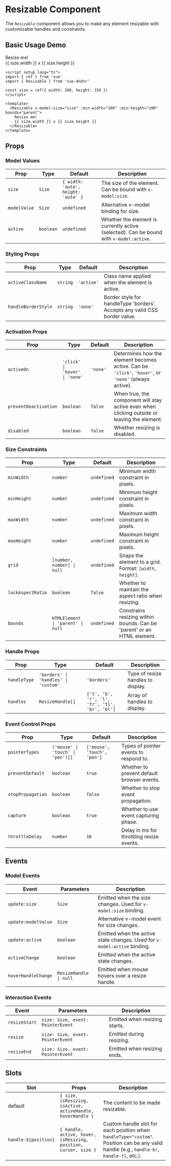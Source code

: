 # Resizable Component

The `Resizable` component allows you to make any element resizable with customizable handles and constraints.

## Basic Usage Demo

<script setup lang="ts">
import { ref } from 'vue'
import { Resizable } from 'vue-dndnr'

const size = ref({ width: 200, height: 150 })
</script>

<DemoContainer>
  <Resizable v-model:size="size" :min-width="100" :min-height="100" bounds="parent">
    <div class="resizable-box">
      Resize me!
      <div class="text-sm color-text-light">
        {{ size.width }} x {{ size.height }}
      </div>
    </div>
  </Resizable>
</DemoContainer>

```vue
<script setup lang="ts">
import { ref } from 'vue'
import { Resizable } from 'vue-dndnr'

const size = ref({ width: 200, height: 150 })
</script>

<template>
  <Resizable v-model:size="size" :min-width="100" :min-height="100" bounds="parent">
    Resize me!
    {{ size.width }} x {{ size.height }}
  </Resizable>
</template>
```

## Props

### Model Values

| Prop | Type | Default | Description |
|------|------|---------|-------------|
| `size` | `Size` | `{ width: 'auto', height: 'auto' }` | The size of the element. Can be bound with `v-model:size`. |
| `modelValue` | `Size` | `undefined` | Alternative v-model binding for size. |
| `active` | `boolean` | `undefined` | Whether the element is currently active (selected). Can be bound with `v-model:active`. |

### Styling Props

| Prop | Type | Default | Description |
|------|------|---------|-------------|
| `activeClassName` | `string` | `'active'` | Class name applied when the element is active. |
| `handleBorderStyle` | `string` | `'none'` | Border style for handleType 'borders'. Accepts any valid CSS border value. |

### Activation Props

| Prop | Type | Default | Description |
|------|------|---------|-------------|
| `activeOn` | `'click' \| 'hover' \| 'none'` | `'none'` | Determines how the element becomes active. Can be `'click'`, `'hover'`, or `'none'` (always active). |
| `preventDeactivation` | `boolean` | `false` | When true, the component will stay active even when clicking outside or leaving the element. |
| `disabled` | `boolean` | `false` | Whether resizing is disabled. |

### Size Constraints

| Prop | Type | Default | Description |
|------|------|---------|-------------|
| `minWidth` | `number` | `undefined` | Minimum width constraint in pixels. |
| `minHeight` | `number` | `undefined` | Minimum height constraint in pixels. |
| `maxWidth` | `number` | `undefined` | Maximum width constraint in pixels. |
| `maxHeight` | `number` | `undefined` | Maximum height constraint in pixels. |
| `grid` | `[number, number] \| null` | `undefined` | Snaps the element to a grid. Format: `[width, height]`. |
| `lockAspectRatio` | `boolean` | `false` | Whether to maintain the aspect ratio when resizing. |
| `bounds` | `HTMLElement \| 'parent' \| null` | `undefined` | Constrains resizing within bounds. Can be 'parent' or an HTML element. |

### Handle Props

| Prop | Type | Default | Description |
|------|------|---------|-------------|
| `handleType` | `'borders' \| 'handles' \| 'custom'` | `'borders'` | Type of resize handles to display. |
| `handles` | `ResizeHandle[]` | `['t', 'b', 'r', 'l', 'tr', 'tl', 'br', 'bl']` | Array of handles to display. |

### Event Control Props

| Prop | Type | Default | Description |
|------|------|---------|-------------|
| `pointerTypes` | `('mouse' \| 'touch' \| 'pen')[]` | `['mouse', 'touch', 'pen']` | Types of pointer events to respond to. |
| `preventDefault` | `boolean` | `true` | Whether to prevent default browser events. |
| `stopPropagation` | `boolean` | `false` | Whether to stop event propagation. |
| `capture` | `boolean` | `true` | Whether to use event capturing phase. |
| `throttleDelay` | `number` | `16` | Delay in ms for throttling resize events. |

## Events

### Model Events

| Event | Parameters | Description |
|-------|------------|-------------|
| `update:size` | `Size` | Emitted when the size changes. Used for `v-model:size` binding. |
| `update:modelValue` | `Size` | Alternative v-model event for size changes. |
| `update:active` | `boolean` | Emitted when the active state changes. Used for `v-model:active` binding. |
| `activeChange` | `boolean` | Emitted when the active state changes. |
| `hoverHandleChange` | `ResizeHandle \| null` | Emitted when mouse hovers over a resize handle. |

### Interaction Events

| Event | Parameters | Description |
|-------|------------|-------------|
| `resizeStart` | `size: Size, event: PointerEvent` | Emitted when resizing starts. |
| `resize` | `size: Size, event: PointerEvent` | Emitted during resizing. |
| `resizeEnd` | `size: Size, event: PointerEvent` | Emitted when resizing ends. |

## Slots

| Slot | Props | Description |
|------|-------|-------------|
| default | `{ size, isResizing, isActive, activeHandle, hoverHandle }` | The content to be made resizable. |
| `handle-${position}` | `{ handle, active, hover, isResizing, position, cursor, size }` | Custom handle slot for each position when `handleType="custom"`. Position can be any valid handle (e.g., `handle-br`, `handle-tl`, etc.). |
